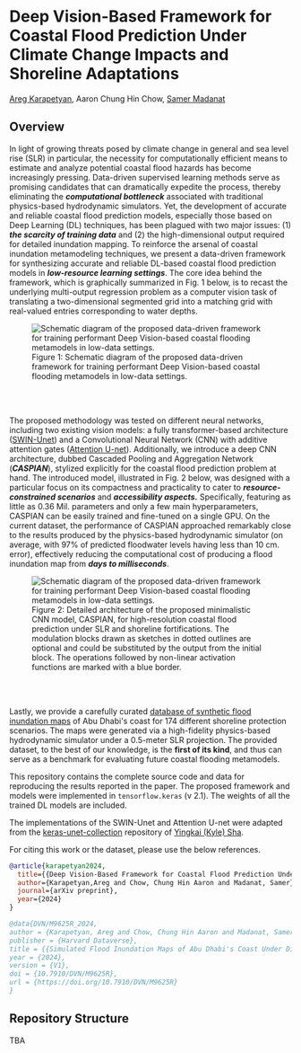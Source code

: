 # Deep Vision-Based Framework for Coastal Flood Prediction Under Climate Change Impacts and Shoreline Adaptations
[Areg Karapetyan](https://scholar.google.com/citations?user=MPNNFXMAAAAJ&hl=en&oi=ao), Aaron Chung Hin Chow, [Samer Madanat](https://scholar.google.com/citations?user=1OiQJ-EAAAAJ&hl=en&oi=ao) 


## Overview
In light of growing threats posed by climate change in general and sea level rise (SLR) in particular, the necessity for computationally efficient means to estimate and analyze potential coastal flood hazards has become increasingly pressing. Data-driven supervised learning methods serve as promising candidates that can dramatically expedite the process, thereby eliminating the ***computational bottleneck*** associated with traditional physics-based hydrodynamic simulators. Yet, the development of accurate and reliable coastal flood prediction models, especially those based on Deep Learning (DL) techniques, has been plagued with two major issues: (1) ***the scarcity of training data*** and (2) the high-dimensional output required for detailed inundation mapping.  To reinforce the arsenal of coastal inundation metamodeling techniques, we present a data-driven framework for synthesizing accurate and reliable DL-based coastal flood prediction models in ***low-resource learning settings***. The core idea behind the framework, which is graphically summarized in Fig. 1 below, is to recast the underlying multi-output regression problem as a computer vision task of translating a two-dimensional segmented grid into a matching grid with real-valued entries corresponding to water depths. 

<figure>
  <img src="https://i.postimg.cc/bwM7zHLg/Copy-of-methodology.jpg"
  alt="Schematic diagram of the proposed data-driven framework for training performant Deep Vision-based coastal flooding metamodels in low-data settings.">
  <figcaption>Figure 1: Schematic diagram of the proposed data-driven framework for training performant Deep Vision-based coastal flooding metamodels in low-data settings.</figcaption>
</figure>
</br></br>

The proposed methodology was tested on different neural networks, including two existing vision models: a fully transformer-based architecture ([SWIN-Unet](https://arxiv.org/abs/2105.05537)) and a Convolutional Neural Network (CNN) with additive attention gates ([Attention U-net](https://arxiv.org/abs/1804.03999)). Additionally, we introduce a deep CNN architecture, dubbed Cascaded Pooling and Aggregation Network (***CASPIAN***), stylized explicitly for the coastal flood prediction problem at hand. The introduced model, illustrated in Fig. 2 below, was designed with a particular focus on its compactness and practicality to cater to ***resource-constrained scenarios*** and ***accessibility aspects.*** Specifically, featuring as little as $0.36$ Mil. parameters and only a few main hyperparameters, CASPIAN can be easily trained and fine-tuned on a single GPU. On the current dataset, the performance of CASPIAN approached remarkably close to the results produced by the physics-based hydrodynamic simulator (on average, with 97\% of predicted floodwater levels having less than 10 cm. error), effectively reducing the computational cost of producing a flood inundation map from ***days to milliseconds***. 
<figure>
  <img src="https://i.postimg.cc/pr7ywLyd/architecture.jpg"
  alt="Schematic diagram of the proposed data-driven framework for training performant Deep Vision-based coastal flooding metamodels in low-data settings.">
  <figcaption>Figure 2: Detailed architecture of the proposed minimalistic CNN model, CASPIAN, for high-resolution coastal flood prediction under SLR and shoreline fortifications. The modulation blocks drawn as sketches in dotted outlines are optional and could be substituted by the output from the initial block. The operations followed by non-linear activation functions are marked with a blue border.</figcaption>
</figure>
</br></br>

Lastly, we provide a carefully curated [database of synthetic flood inundation maps](https://doi.org/10.7910/DVN/M9625R) of Abu Dhabi's coast for $174$ different shoreline protection scenarios. The maps were generated via a high-fidelity physics-based hydrodynamic simulator under a 0.5-meter SLR projection. The provided dataset, to the best of our knowledge, is the **first of its kind**, and thus can serve as a benchmark for evaluating future coastal flooding metamodels.

This repository contains the complete source code and data for reproducing the results reported in the paper. The proposed framework and models were implemented in `tensorflow.keras` (v 2.1). The weights of all the trained DL models are included.

The implementations of the SWIN-Unet and Attention U-net were adapted from the [keras-unet-collection](https://github.com/yingkaisha/keras-unet-collection) repository of [Yingkai (Kyle) Sha](https://github.com/yingkaisha).

For citing this work or the dataset, please use the below references.
```bibtex
@article{karapetyan2024,
  title={{Deep Vision-Based Framework for Coastal Flood Prediction Under Climate Change Impacts and Shoreline Adaptations}},
  author={Karapetyan,Areg and Chow, Chung Hin Aaron and Madanat, Samer},
  journal={arXiv preprint},
  year={2024}
}

@data{DVN/M9625R_2024,
author = {Karapetyan, Areg and Chow, Chung Hin Aaron and Madanat, Samer },
publisher = {Harvard Dataverse},
title = {{Simulated Flood Inundation Maps of Abu Dhabi's Coast Under Different Shoreline Protection Scenarios}},
year = {2024},
version = {V1},
doi = {10.7910/DVN/M9625R},
url = {https://doi.org/10.7910/DVN/M9625R}
}

```

## Repository Structure

TBA

